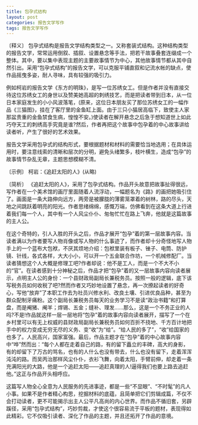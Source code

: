 ```yaml
---
title: 包孕式结构
layout: post
categories: 报告文学写作
tags: 报告文学写作
---
```


〔释义〕 包孕式结构是报告文学结构类型之一。又称套装式结构。这种结构类型的报告文学，常常运用倒叙、插叙、设置悬念等手法，把若干故事叠套连缀成一个整体。其中，要以集中表现主题的主要故事情节为中心，其他故事情节都从其中自然引出。采用“包孕式结构”的报告文学，可以克服平铺直叙和记流水帐的缺点，使作品摇曳多姿，耐人寻味，具有较强的吸引力。

例如柯岩的报告文学《东方的明珠》，是写一位苏绣女工。但是作者并没有直接交待这位苏绣女工的身世以及赞美她高超的刺绣技艺，而是把读者带到日本，从一位日本家庭发生的小小风波落笔，(原来，这位日本朋友买了那位苏绣女工的一幅作品《三猫图》，挂在了客厅里的金鱼缸上面。由于三只小猫居高临下，致使主人家那盆贵重的金鱼禁食生病，惶惶不安。)使读者在解开悬念之后急于想知道世上如此巧夺天工的刺绣高手究竟是谁?然后，作者再把这个故事中包孕着的中心故事讲给读者听，产生了很好的艺术效果。

报告文学采用包孕式的结构形式，要根据题材和材料的需要恰当地选用；在具体运用时，要注意线索的清晰和层次的分明，避免头绪繁多，枝叶横生，造成“包孕”的故事情节杂乱无章，主题思想模糊不清。

〔示例〕 柯岩：《追赶太阳的人》(从略)

〔简析〕 《追赶太阳的人》，采用了包孕式结构。作品开头故意把故事扯得很远，写作者在一个美术馆的画厅里面随着人流浮动，一幅题名为《路》的画把她吸引住了。画面是一条大路伸向远方，两旁是被朦胧的薄雾笼罩着的树林，路的尽头，天地之间跳跃着明亮的阳光。作者思绪绵绵，感慨万端，仿佛看到在这条大道上行进着我们每一个人，其中有一个人风尘仆仆、匆匆忙忙在路上飞奔，他就是这篇故事的主人公。

在这个奇特的，引人入胜的开头之后，作品才展开“包孕”着的第一层故事内容。当读者满以为作者要写人物肖像或写人物的什么事迹了，而作者却十分奇怪地写人物手上的一个蓝布大包袱，不厌其烦地介绍：包袱里装有板子、锉子、电筒、防护镜、针线，各式各样，大大小小，可以开一个五金联合作坊，一个机械修配厂。当读者猜想这个人大概是修理工吧?作者却说：他不是工人，而是一个不大不小的“官”。在读者感到十分神秘之后，作品才把“包孕”着的又一层故事内容向读者展示，点明主人公的身份：一个县财政局副局长兼税务员。按照一般的逻辑，底下该写税务员如何收税了吧?然而作者又巧妙地设置了悬念，再一次撩起读者的好奇心，写他“放弃”了本职工作去为社员兴修水利、改良土壤、引进优良品种，甚至为群众配制牙痛粉。这个副局长兼税务员每天的业务学习不是读“政治书籍”和打算盘，而是阉猪、阉羊；焊锡、五金；缝补、理发……那么，这是一个不务正业的人吗?不是!作品就这样一层一层地将“包孕”着的故事内容向读者展开，描写了一个在乡村里可以有无上权威的县财政局副局长兼税务员如何百折不挠地、千方百计地把手中的权力变成无穷无尽的义务、变“收”为“给”。“给人民的多了”，“收”给国家的也多了。人民高兴，国家富强。最后，作品主题才在“包孕”着的中心故事内容中“哗”然而出：“每个人都在走着自己的路，有的留下矗立的丰碑，高大的身影，有的却留下了万古的骂名，也有的人什么也没有带去，什么也没有留下，走着浑浑沌沌的路。而吴丙治那样风尘仆仆，衣衫飞舞，向着太阳，手臂前伸，却走着一条充满阳光的大路，他是一个追赶太阳——追赶真理的人!逼得我们也要上路去追赶他。”这正与作品开头相呼应。

这篇写人物全心全意为人民服务的先进事迹，都是一些“不显眼”、“不时髦”的凡人小事。如果不是作者精心构思，挖掘材料的底蕴，且简单把它们剪辑成篇，不仅不会打动读者，更不可能揭示出主人公平凡高尚的内心世界。而作品不循旧套，另辟蹊径，采用“包孕式结构”，巧妙剪裁，才使这个很容易流于平板的题材，表现得如此精彩。它不仅吸引读者、深化了作品的主题，并且还拓开了作品的意境。 